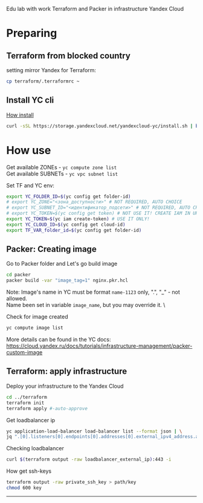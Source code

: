 Edu lab with work Terraform and Packer in infrastructure Yandex Cloud

# Preparing 
## Terraform from blocked country
setting mirror Yandex for Terraform:
```bash
cp terraform/.terraformrc ~
```
## Install YC cli 
[How install](https://cloud.yandex.com/en/docs/cli/operations/install-cli)
```bash
curl -sSL https://storage.yandexcloud.net/yandexcloud-yc/install.sh | bash
```
# How use

Get available ZONEs - `yc compute zone list`\
Get available SUBNETs - `yc vpc subnet list`

Set TF and YC env:
```bash
export YC_FOLDER_ID=$(yc config get folder-id)
# export YC_ZONE="<зона_доступности>" # NOT REQUIRED, AUTO CHOICE
# export YC_SUBNET_ID="<идентификатор_подсети>" # NOT REQUIRED, AUTO CREATING
# export YC_TOKEN=$(yc config get token) # NOT USE IT! CREATE IAM IN UR ACCOUNT
export YC_TOKEN=$(yc iam create-token) # USE IT ONLY!
export YC_CLOUD_ID=$(yc config get cloud-id)
export TF_VAR_folder_id=$(yc config get folder-id)
```

## Packer: Creating image
Go to Packer folder and Let's go build image
```bash
cd packer
packer build -var "image_tag=1" nginx.pkr.hcl
```
Note: Image's name in YC must be format `name-1123` only, ".", "\_" - not allowed.\
Name been set in variable `image_name`, but you may override it. \

Check for image created
```bash
yc compute image list
```


More details can be found in the YC docs:
https://cloud.yandex.ru/docs/tutorials/infrastructure-management/packer-custom-image



## Terraform: apply infrastructure
Deploy your infrastructure to the Yandex Cloud
```bash
cd ../terraform
terraform init
terraform apply #-auto-approve
```

Get loadbalancer ip
```bash
yc application-load-balancer load-balancer list --format json | \
jq ".[0].listeners[0].endpoints[0].addresses[0].external_ipv4_address.address"

```

Checking loadbalancer 
```bash
curl $(terraform output -raw loadbalancer_external_ip):443 -i 
```


How get ssh-keys
```bash
terraform output -raw private_ssh_key > path/key
chmod 600 key
```

---




